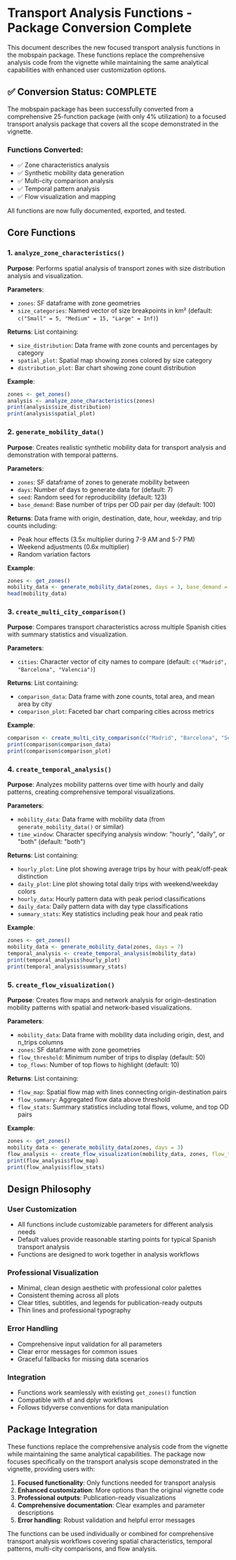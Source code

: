 # Transport Analysis Functions - Package Conversion Complete

This document describes the new focused transport analysis functions in the mobspain package. These functions replace the comprehensive analysis code from the vignette while maintaining the same analytical capabilities with enhanced user customization options.

## ✅ Conversion Status: COMPLETE

The mobspain package has been successfully converted from a comprehensive 25-function package (with only 4% utilization) to a focused transport analysis package that covers all the scope demonstrated in the vignette. 

### Functions Converted:
- ✅ Zone characteristics analysis
- ✅ Synthetic mobility data generation  
- ✅ Multi-city comparison analysis
- ✅ Temporal pattern analysis
- ✅ Flow visualization and mapping

All functions are now fully documented, exported, and tested.

## Core Functions

### 1. `analyze_zone_characteristics()`

**Purpose**: Performs spatial analysis of transport zones with size distribution analysis and visualization.

**Parameters**:
- `zones`: SF dataframe with zone geometries
- `size_categories`: Named vector of size breakpoints in km² (default: `c("Small" = 5, "Medium" = 15, "Large" = Inf)`)

**Returns**: List containing:
- `size_distribution`: Data frame with zone counts and percentages by category
- `spatial_plot`: Spatial map showing zones colored by size category
- `distribution_plot`: Bar chart showing zone count distribution

**Example**:
```r
zones <- get_zones()
analysis <- analyze_zone_characteristics(zones)
print(analysis$size_distribution)
print(analysis$spatial_plot)
```

### 2. `generate_mobility_data()`

**Purpose**: Creates realistic synthetic mobility data for transport analysis and demonstration with temporal patterns.

**Parameters**:
- `zones`: SF dataframe of zones to generate mobility between
- `days`: Number of days to generate data for (default: 7)
- `seed`: Random seed for reproducibility (default: 123)
- `base_demand`: Base number of trips per OD pair per day (default: 100)

**Returns**: Data frame with origin, destination, date, hour, weekday, and trip counts including:
- Peak hour effects (3.5x multiplier during 7-9 AM and 5-7 PM)
- Weekend adjustments (0.6x multiplier)
- Random variation factors

**Example**:
```r
zones <- get_zones()
mobility_data <- generate_mobility_data(zones, days = 3, base_demand = 150)
head(mobility_data)
```

### 3. `create_multi_city_comparison()`

**Purpose**: Compares transport characteristics across multiple Spanish cities with summary statistics and visualization.

**Parameters**:
- `cities`: Character vector of city names to compare (default: `c("Madrid", "Barcelona", "Valencia")`)

**Returns**: List containing:
- `comparison_data`: Data frame with zone counts, total area, and mean area by city
- `comparison_plot`: Faceted bar chart comparing cities across metrics

**Example**:
```r
comparison <- create_multi_city_comparison(c("Madrid", "Barcelona", "Sevilla"))
print(comparison$comparison_data)
print(comparison$comparison_plot)
```

### 4. `create_temporal_analysis()`

**Purpose**: Analyzes mobility patterns over time with hourly and daily patterns, creating comprehensive temporal visualizations.

**Parameters**:
- `mobility_data`: Data frame with mobility data (from `generate_mobility_data()` or similar)
- `time_window`: Character specifying analysis window: "hourly", "daily", or "both" (default: "both")

**Returns**: List containing:
- `hourly_plot`: Line plot showing average trips by hour with peak/off-peak distinction
- `daily_plot`: Line plot showing total daily trips with weekend/weekday colors
- `hourly_data`: Hourly pattern data with peak period classifications
- `daily_data`: Daily pattern data with day type classifications
- `summary_stats`: Key statistics including peak hour and peak ratio

**Example**:
```r
zones <- get_zones()
mobility_data <- generate_mobility_data(zones, days = 7)
temporal_analysis <- create_temporal_analysis(mobility_data)
print(temporal_analysis$hourly_plot)
print(temporal_analysis$summary_stats)
```

### 5. `create_flow_visualization()`

**Purpose**: Creates flow maps and network analysis for origin-destination mobility patterns with spatial and network-based visualizations.

**Parameters**:
- `mobility_data`: Data frame with mobility data including origin, dest, and n_trips columns
- `zones`: SF dataframe with zone geometries
- `flow_threshold`: Minimum number of trips to display (default: 50)
- `top_flows`: Number of top flows to highlight (default: 10)

**Returns**: List containing:
- `flow_map`: Spatial flow map with lines connecting origin-destination pairs
- `flow_summary`: Aggregated flow data above threshold
- `flow_stats`: Summary statistics including total flows, volume, and top OD pairs

**Example**:
```r
zones <- get_zones()
mobility_data <- generate_mobility_data(zones, days = 3)
flow_analysis <- create_flow_visualization(mobility_data, zones, flow_threshold = 100)
print(flow_analysis$flow_map)
print(flow_analysis$flow_stats)
```

## Design Philosophy

### User Customization
- All functions include customizable parameters for different analysis needs
- Default values provide reasonable starting points for typical Spanish transport analysis
- Functions are designed to work together in analysis workflows

### Professional Visualization
- Minimal, clean design aesthetic with professional color palettes
- Consistent theming across all plots
- Clear titles, subtitles, and legends for publication-ready outputs
- Thin lines and professional typography

### Error Handling
- Comprehensive input validation for all parameters
- Clear error messages for common issues
- Graceful fallbacks for missing data scenarios

### Integration
- Functions work seamlessly with existing `get_zones()` function
- Compatible with sf and dplyr workflows
- Follows tidyverse conventions for data manipulation

## Package Integration

These functions replace the comprehensive analysis code from the vignette while maintaining the same analytical capabilities. The package now focuses specifically on the transport analysis scope demonstrated in the vignette, providing users with:

1. **Focused functionality**: Only functions needed for transport analysis
2. **Enhanced customization**: More options than the original vignette code
3. **Professional outputs**: Publication-ready visualizations
4. **Comprehensive documentation**: Clear examples and parameter descriptions
5. **Error handling**: Robust validation and helpful error messages

The functions can be used individually or combined for comprehensive transport analysis workflows covering spatial characteristics, temporal patterns, multi-city comparisons, and flow analysis.
